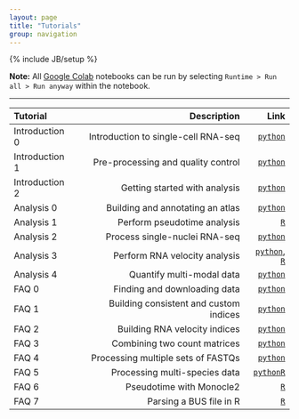 ```yaml
---
layout: page
title: "Tutorials"
group: navigation
---
```


{% include JB/setup %}

**Note:** All [Google Colab](https://colab.research.google.com/notebooks/basic_features_overview.ipynb) notebooks can be run by selecting `Runtime > Run all > Run anyway` within the notebook.

---

| Tutorial | Description | Link |
|:-----|------------:|---------:|
|Introduction 0 | Introduction to single-cell RNA-seq | [`python`](https://colab.research.google.com/github/pachterlab/kallistobustools/blob/master/notebooks/Introduction_single_cell_RNA_seq.ipynb) | 
|Introduction 1 | Pre-processing and quality control| [`python`](https://colab.research.google.com/github/pachterlab/kallistobustools/blob/master/notebooks/kb_1_minute_intro.ipynb) |
|Introduction 2 | Getting started with analysis | [`python`](https://colab.research.google.com/github/pachterlab/kallistobustools/blob/master/notebooks/kb_standard.ipynb)  |
|Analysis 0 | Building and annotating an atlas | [`python`](https://colab.research.google.com/github/pachterlab/kallistobustools/blob/master/notebooks/kb_atlas_annotation_Scanpy.ipynb) |
| Analysis 1 | Perform pseudotime analysis | [`R`](https://colab.research.google.com/github/pachterlab/kallistobustools/blob/master/notebooks/kb_slingshot.ipynb#scrollTo=Thbf0wBfnMb_)|
| Analysis 2 | Process single-nuclei RNA-seq | [`python`](https://colab.research.google.com/github/pachterlab/kallistobustools/blob/master/notebooks/kb_single_nucleus.ipynb)|
| Analysis 3 | Perform RNA velocity analysis | [`python`](https://colab.research.google.com/github/pachterlab/kallistobustools/blob/master/notebooks/kb_velocity.ipynb), [`R`](https://bustools.github.io/BUS_notebooks_R/velocity.html)|
| Analysis 4 | Quantify multi-modal data | [`python`](https://colab.research.google.com/github/pachterlab/kallistobustools/blob/master/notebooks/kb_kite.ipynb)|
| FAQ 0 | Finding and downloading data | [`python`](https://colab.research.google.com/github/pachterlab/kallistobustools/blob/master/notebooks/data_download.ipynb)|
| FAQ 1 | Building consistent and custom indices | [`python`](https://colab.research.google.com/github/pachterlab/kallistobustools/blob/master/notebooks/kb_transcriptome_index.ipynb) |
| FAQ 2 | Building RNA velocity indices | [`python`](https://colab.research.google.com/github/pachterlab/kallistobustools/blob/master/notebooks/kb_velocity_index.ipynb)|
| FAQ 3 | Combining two count matrices | [`python`](https://colab.research.google.com/github/pachterlab/kallistobustools/blob/master/notebooks/kb_aggregating_count_matrices.ipynb)|
| FAQ 4 | Processing multiple sets of FASTQs | [`python`](https://colab.research.google.com/github/pachterlab/kallistobustools/blob/master/notebooks/kb_multiple_files.ipynb) |
| FAQ 5 | Processing multi-species data | [`python`](https://colab.research.google.com/github/pachterlab/kallistobustools/blob/master/notebooks/kb_species_mixing.ipynb)[`R`](https://colab.research.google.com/github/pachterlab/kallistobustools/blob/master/notebooks/kb_mixed_species_10x_v2.ipynb) |
| FAQ 6 | Pseudotime with Monocle2 | [`R`](https://colab.research.google.com/github/pachterlab/kallistobustools/blob/master/notebooks/kb_monocle2.ipynb) | 
| FAQ 7 | Parsing a BUS file in R | [`R`](https://bustools.github.io/BUS_notebooks_R/10xv3.html) |
